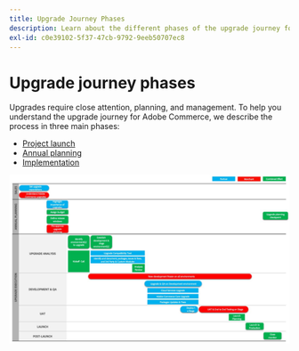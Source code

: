 ```yaml
---
title: Upgrade Journey Phases
description: Learn about the different phases of the upgrade journey for Adobe Commerce projects.
exl-id: c0e39102-5f37-47cb-9792-9eeb50707ec8
---
```

# Upgrade journey phases

Upgrades require close attention, planning, and management. To help you understand the upgrade journey for Adobe Commerce, we describe the process in three main phases: 

- [Project launch](project-launch.md)
- [Annual planning](annual-planning.md)
- [Implementation](implementation.md)

![](../../assets/upgrade-guide/upgrade-journey-phases.svg)
